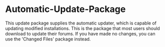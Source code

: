 Automatic-Update-Package
========================

This update package supplies the automatic updater, which is capable of updating modified installations. This is the package that most users should download to update their forums. If you have made no changes, you can use the 'Changed Files' package instead.
